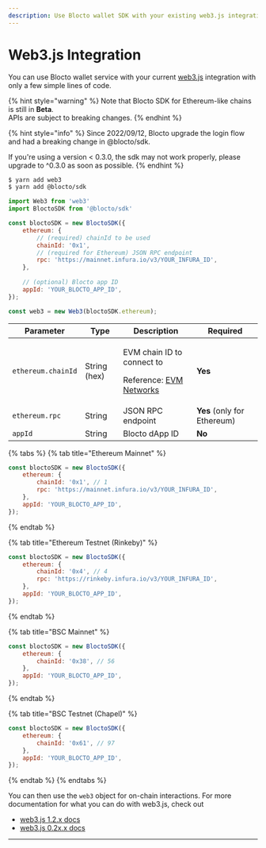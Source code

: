 ```yaml
---
description: Use Blocto wallet SDK with your existing web3.js integration
---
```


# Web3.js Integration

You can use Blocto wallet service with your current [web3.js](https://web3js.readthedocs.io/en/v1.3.4/) integration with only a few simple lines of code.&#x20;

{% hint style="warning" %}
Note that Blocto SDK for Ethereum-like chains is still in **Beta**.\
APIs are subject to breaking changes.
{% endhint %}

{% hint style="info" %}
Since 2022/09/12, Blocto upgrade the login flow and had a breaking change in @blocto/sdk.&#x20;

If you're using a version < 0.3.0, the sdk may not work properly, please upgrade to ^0.3.0 as soon as possible.
{% endhint %}

```bash
$ yarn add web3
$ yarn add @blocto/sdk
```

```javascript
import Web3 from 'web3'
import BloctoSDK from '@blocto/sdk'

const bloctoSDK = new BloctoSDK({
    ethereum: {
        // (required) chainId to be used
        chainId: '0x1', 
        // (required for Ethereum) JSON RPC endpoint
        rpc: 'https://mainnet.infura.io/v3/YOUR_INFURA_ID',
    },
    
    // (optional) Blocto app ID
    appId: 'YOUR_BLOCTO_APP_ID',
});

const web3 = new Web3(bloctoSDK.ethereum);
```

| Parameter          | Type         | Description                                                                                            | Required                    |
| ------------------ | ------------ | ------------------------------------------------------------------------------------------------------ | --------------------------- |
| `ethereum.chainId` | String (hex) | <p>EVM chain ID to connect to</p><p>Reference: <a href="https://chainid.network/">EVM Networks</a></p> | **Yes**                     |
| `ethereum.rpc`     | String       | JSON RPC endpoint                                                                                      | **Yes** (only for Ethereum) |
| `appId`            | String       | Blocto dApp ID                                                                                         | **No**                      |

{% tabs %}
{% tab title="Ethereum Mainnet" %}
```javascript
const bloctoSDK = new BloctoSDK({
    ethereum: {
        chainId: '0x1', // 1
        rpc: 'https://mainnet.infura.io/v3/YOUR_INFURA_ID',
    },
    appId: 'YOUR_BLOCTO_APP_ID',
});
```
{% endtab %}

{% tab title="Ethereum Testnet (Rinkeby)" %}
```javascript
const bloctoSDK = new BloctoSDK({
    ethereum: {
        chainId: '0x4', // 4
        rpc: 'https://rinkeby.infura.io/v3/YOUR_INFURA_ID',
    },
    appId: 'YOUR_BLOCTO_APP_ID',
});
```
{% endtab %}

{% tab title="BSC Mainnet" %}
```javascript
const bloctoSDK = new BloctoSDK({
    ethereum: {
        chainId: '0x38', // 56
    },
    appId: 'YOUR_BLOCTO_APP_ID',
});
```
{% endtab %}

{% tab title="BSC Testnet (Chapel)" %}
```javascript
const bloctoSDK = new BloctoSDK({
    ethereum: {
        chainId: '0x61', // 97
    },
    appId: 'YOUR_BLOCTO_APP_ID',
});
```
{% endtab %}
{% endtabs %}

You can then use the `web3` object for on-chain interactions.  For more documentation for what you can do with web3.js, check out&#x20;

* [web3.js 1.2.x docs](https://web3js.readthedocs.io/en/v1.2.11/index.html)
* [web3.js 0.2x.x docs](https://github.com/ethereum/web3.js/blob/0.20.7/DOCUMENTATION.md)

****
